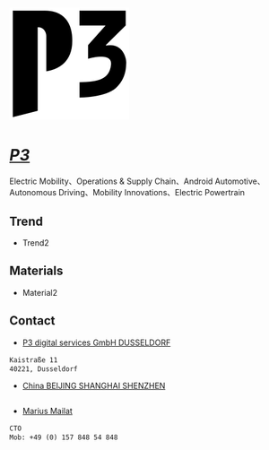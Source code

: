 # [![P3](./assets/img/P3.svg "Home") ](https://www.nio.com/?noredirect=)

# ***[P3](https://www.nio.com/?noredirect= "Home")***

Electric Mobility、Operations & Supply Chain、Android Automotive、Autonomous Driving、Mobility Innovations、Electric Powertrain

## Trend

- Trend2

## Materials
- Material2

## Contact
- [P3 digital services GmbH DUSSELDORF](mailto:) 
```
Kaistraße 11
40221, Dusseldorf
```
- [China BEIJING SHANGHAI SHENZHEN](https://www.p3-group.com/ueber-uns/standorte/#:~:text=China-,PEKING,-Unit%20301%2C%203F) 
```
```


- [Marius Mailat](mailto:marius.mailat@p3-group.com) 
```
CTO
Mob: +49 (0) 157 848 54 848
```